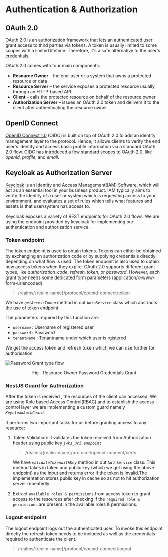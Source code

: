# Authentication & Authorization

## OAuth 2.0
[OAuth 2.0](https://datatracker.ietf.org/doc/html/rfc6749) is an authorization framework that lets an authenticated user grant access to third parties via tokens. A token is usually limited to some scopes with a limited lifetime. Therefore, it's a safe alternative to the user's credentials.

OAuth 2.0 comes with four main components:

- **Resource Owner** – the end-user or a system that owns a protected resource or data
- **Resource Server** – the service exposes a protected resource usually through an HTTP-based API
- **Client** – calls the protected resource on behalf of the resource owner
- **Authorization Server** – issues an OAuth 2.0 token and delivers it to the client after authenticating the resource owner

## OpenID Connect

[OpenID Connect 1.0](https://openid.net/connect/) (OIDC) is built on top of OAuth 2.0 to add an identity management layer to the protocol. Hence, it allows clients to verify the end user's identity and access basic profile information via a standard OAuth 2.0 flow. OIDC has introduced a few standard scopes to OAuth 2.0, like *openid*, *profile*, and *email*.

## Keycloak as Authorization Server
[Keycloak](http://www.keycloak.org/) is an Identity and Access Management(IAM) Software, which will act as an essential tool in your business product. IAM typically aims to verify the identity of a user or system which is requesting access to your environment, and evaluates a set of rules which tells what features and assets is that user/system has access to.

Keycloak exposes a variety of REST endpoints for OAuth 2.0 flows. We are using the endpoint provided by keycloak for implementing our authentication and authorization service.

### **Token endpoint**

The token endpoint is used to obtain tokens. Tokens can either be obtained by exchanging an authorization code or by supplying credentials directly depending on what flow is used. The token endpoint is also used to obtain new access tokens when they expire. OAuth 2.0 supports different grant types, like *authorization_code*, *refresh_token*, or *password*. However, each grant type needs some dedicated form parameters (application/x-www-form-urlencoded).

> /realms/{realm-name}/protocol/openid-connect/token

We have *`getAccessToken`* method in out `AuthService` class which abstracts the use of token endpoint

The parameters required by this function are:

- `username` : Username of registered user
- `password` : Password
- `tenantName` : Tenantname under which user is rgistered

We get the access token and refresh token which we can use further for authorisation.

![Password Grant type flow](https://user-images.githubusercontent.com/87794374/156330776-51298fe8-efa4-41fa-9a16-8782563a2105.png)
<p align = "center">Fig - Resource Owner Password Credentials Grant</p>

### **NestJS Guard for Authorization**

After the token is received , the resources of the client can accessed. We are using Role based Access Control(RBAC) and to establish the access control layer we are implementing a custom guard namely *`KeycloakAuthGuard`*.

It performs two important tasks for us before granting access to any resource:

1. Token Validation: It validates the token received from Authorization header using public key *`jwks_uri endpoint`*
    > /realms/{realm-name}/protocol/openid-connect/certs

    We have *`validateTokenwithKey`* method in out `AuthService` class.  This method takes in token and public key (which we get using the above endpoint) as the input and returns error if the token is invalid.The implementation stores public key in cache so as not to hit authorization server repeatedly.

2. Extract `available roles & permissions` from access token to grant access to the resources after checking if the `required role & permissions` are present in the available roles & permissions.

### **Logout endpoint**
The logout endpoint logs out the authenticated user. To invoke this endpoint directly the refresh token needs to be included as well as the credentials required to authenticate the client.

> /realms/{realm-name}/protocol/openid-connect/logout

